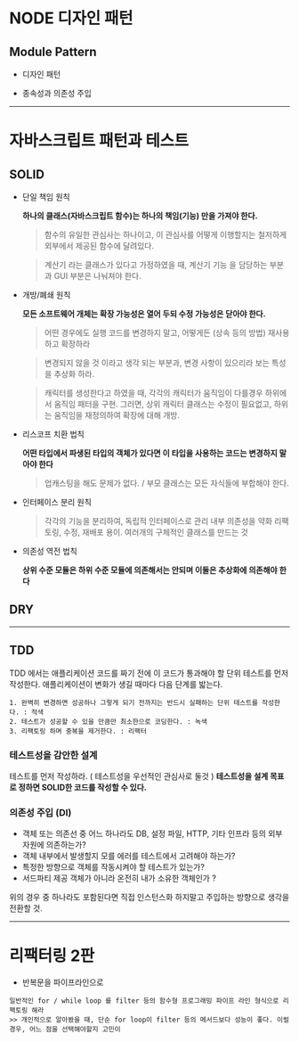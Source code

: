 # NODE 디자인 패턴

## Module Pattern

- 디자인 패턴

- 종속성과 의존성 주입


---


# 자바스크립트 패턴과 테스트

## SOLID

- 단일 책임 원칙

  **하나의 클래스(자바스크립트 함수)는 하나의 책임(기능) 만을 가져야 한다.**

  > 함수의 유일한 관심사는 하나이고, 이 관심사를 어떻게 이행할지는 철저하게 외부에서 제공된 함수에 달려있다.

  > 계산기 라는 클래스가 있다고 가정하였을 때, 계산기 기능 을 담당하는 부분과 GUI 부분은 나눠져야 한다.



- 개방/폐쇄 원칙

  **모든 소프트웨어 개체는 확장 가능성은 열어 두되 수정 가능성은 닫아야 한다.**
  
  > 어떤 경우에도 실행 코드를 변경하지 말고, 어떻게든 (상속 등의 방법) 재사용하고 확장하라
  
  > 변경되지 않을 것 이라고 생각 되는 부분과, 변경 사항이 있으리라 보는 특성을 추상화 하라.
  
  > 캐릭터를 생성한다고 하였을 때, 각각의 캐릭터가 움직임이 다를경우 하위에서 움직임 패터을 구현. 그러면, 상위 캐릭터 클래스는 수정이 필요없고, 하위는 움직임을 재정의하여 확장에 대해 개방.
  
  
- 리스코프 치환 법칙

  **어떤 타입에서 파생된 타입의 객체가 있다면 이 타입을 사용하는 코드는 변경하지 말아야 한다**
  
  > 업캐스팅을 해도 문제가 없다. / 부모 클래스는 모든 자식들에 부합해야 한다. 
  

- 인터페이스 분리 원칙
  
  > 각각의 기능을 분리하여, 독립적 인터페이스로 관리 내부 의존성을 약화 리팩토링, 수정, 재배포 용이. 여러개의 구체적인 클래스를 만드는 것



- 의존성 역전 법칙
  
  **상위 수준 모듈은 하위 수준 모듈에 의존해서는 안되며 이둘은 추상화에 의존해야 한다**


## DRY

---

## TDD

TDD 에서는 애플리케이션 코드를 짜기 전에 이 코드가 통과해야 할 단위 테스트를 먼저 작성한다.
애플리케이션이 변화가 생길 때마다 다음 단계를 밟는다.

```
1. 완벽히 변경하면 성공하나 그렇게 되기 전까지는 반드시 실패하는 단위 테스트를 작성한다. : 적색
2. 테스트가 성공할 수 있을 만큼만 최소한으로 코딩한다. : 녹색
3. 리팩토링 하며 중복을 제거한다. : 리팩터
```

### 테스트성을 감안한 설계

테스트를 먼저 작성하라. ( 테스트성을 우선적인 관심사로 둘것 )
**테스트성을 설계 목표로 정하면 SOLID한 코드를 작성할 수 있다.**


### 의존성 주입 (DI)

* 객체 또는 의존선 중 어느 하나라도 DB, 설정 파일, HTTP, 기타 인프라 등의 외부 자원에 의존하는가?
* 객체 내부에서 발생할지 모를 에러를 테스트에서 고려해야 하는가?
* 특정한 방향으로 객체를 작동시켜야 할 테스트가 있는가?
* 서드파티 제공 객체가 아니라 온전히 내가 소유한 객체인가 ?

위의 경우 중 하나라도 포함된다면 직접 인스턴스화 하지말고 주입하는 방향으로 생각을 전환할 것.


---

# 리팩터링 2판

* 반복문을 파이프라인으로 
```
일반적인 for / while loop 를 filter 등의 함수형 프로그래밍 파이프 라인 형식으로 리팩토링 해라
>> 개인적으로 알아봤을 때, 단순 for loop이 filter 등의 메서드보다 성능이 좋다. 이럴경우, 어느 점을 선택해야할지 고민이  
```
